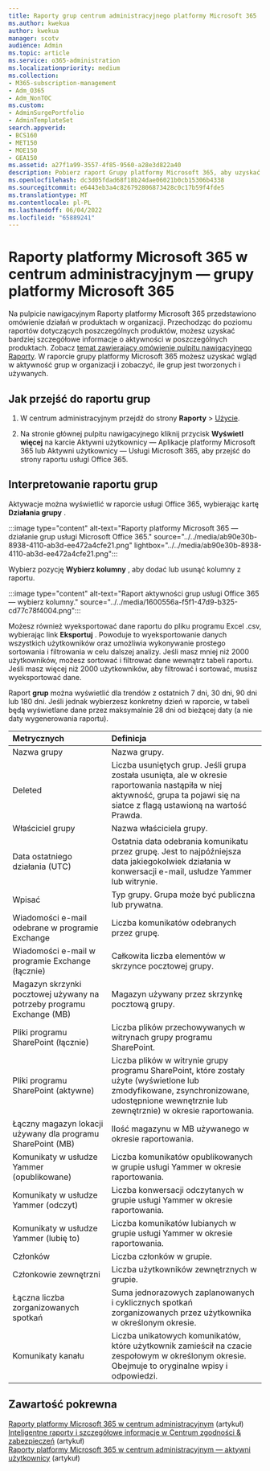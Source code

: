 ```yaml
---
title: Raporty grup centrum administracyjnego platformy Microsoft 365
ms.author: kwekua
author: kwekua
manager: scotv
audience: Admin
ms.topic: article
ms.service: o365-administration
ms.localizationpriority: medium
ms.collection:
- M365-subscription-management
- Adm_O365
- Adm_NonTOC
ms.custom:
- AdminSurgePortfolio
- AdminTemplateSet
search.appverid:
- BCS160
- MET150
- MOE150
- GEA150
ms.assetid: a27f1a99-3557-4f85-9560-a28e3d822a40
description: Pobierz raport Grupy platformy Microsoft 365, aby uzyskać wgląd w aktywność grup w organizacji i zobaczyć, ile grup jest tworzonych i używanych.
ms.openlocfilehash: dc3d05fdad68f18b24dae06021b0cb15306b4338
ms.sourcegitcommit: e6443eb3a4c826792806873428c0c17b59f4fde5
ms.translationtype: MT
ms.contentlocale: pl-PL
ms.lasthandoff: 06/04/2022
ms.locfileid: "65889241"
---
```

# <a name="microsoft-365-reports-in-the-admin-center---microsoft-365-groups"></a>Raporty platformy Microsoft 365 w centrum administracyjnym — grupy platformy Microsoft 365

Na pulpicie nawigacyjnym Raporty platformy Microsoft 365 przedstawiono omówienie działań w produktach w organizacji. Przechodząc do poziomu raportów dotyczących poszczególnych produktów, możesz uzyskać bardziej szczegółowe informacje o aktywności w poszczególnych produktach. Zobacz [temat zawierający omówienie pulpitu nawigacyjnego Raporty](activity-reports.md). W raporcie grupy platformy Microsoft 365 możesz uzyskać wgląd w aktywność grup w organizacji i zobaczyć, ile grup jest tworzonych i używanych.
  
## <a name="how-to-get-to-the-groups-report"></a>Jak przejść do raportu grup

1. W centrum administracyjnym przejdź do strony **Raporty** \> <a href="https://go.microsoft.com/fwlink/p/?linkid=2074756" target="_blank">Użycie</a>.

2. Na stronie głównej pulpitu nawigacyjnego kliknij przycisk **Wyświetl więcej** na karcie Aktywni użytkownicy — Aplikacje platformy Microsoft 365 lub Aktywni użytkownicy — Usługi Microsoft 365, aby przejść do strony raportu usługi Office 365.
  
## <a name="interpret-the-groups-report"></a>Interpretowanie raportu grup

Aktywacje można wyświetlić w raporcie usługi Office 365, wybierając kartę **Działania grupy** .

:::image type="content" alt-text="Raporty platformy Microsoft 365 — działanie grup usługi Microsoft Office 365." source="../../media/ab90e30b-8938-4110-ab3d-ee472a4cfe21.png" lightbox="../../media/ab90e30b-8938-4110-ab3d-ee472a4cfe21.png":::

Wybierz pozycję **Wybierz kolumny** , aby dodać lub usunąć kolumny z raportu.

:::image type="content" alt-text="Raport aktywności grup usługi Office 365 — wybierz kolumny." source="../../media/1600556a-f5f1-47d9-b325-cd77c78f4004.png":::

Możesz również wyeksportować dane raportu do pliku programu Excel .csv, wybierając link **Eksportuj** . Powoduje to wyeksportowanie danych wszystkich użytkowników oraz umożliwia wykonywanie prostego sortowania i filtrowania w celu dalszej analizy. Jeśli masz mniej niż 2000 użytkowników, możesz sortować i filtrować dane wewnątrz tabeli raportu. Jeśli masz więcej niż 2000 użytkowników, aby filtrować i sortować, musisz wyeksportować dane. 

Raport **grup** można wyświetlić dla trendów z ostatnich 7 dni, 30 dni, 90 dni lub 180 dni. Jeśli jednak wybierzesz konkretny dzień w raporcie, w tabeli będą wyświetlane dane przez maksymalnie 28 dni od bieżącej daty (a nie daty wygenerowania raportu).

|Metrycznych|Definicja|
|:-----|:-----|
|Nazwa grupy |Nazwa grupy. |
|Deleted |Liczba usuniętych grup. Jeśli grupa została usunięta, ale w okresie raportowania nastąpiła w niej aktywność, grupa ta pojawi się na siatce z flagą ustawioną na wartość Prawda. |
|Właściciel grupy |Nazwa właściciela grupy. |
|Data ostatniego działania (UTC) |Ostatnia data odebrania komunikatu przez grupę. Jest to najpóźniejsza data jakiegokolwiek działania w konwersacji e-mail, usłudze Yammer lub witrynie. |
|Wpisać |Typ grupy. Grupa może być publiczna lub prywatna. |
|Wiadomości e-mail odebrane w programie Exchange |Liczba komunikatów odebranych przez grupę.|
|Wiadomości e-mail w programie Exchange (łącznie) |Całkowita liczba elementów w skrzynce pocztowej grupy. |
|Magazyn skrzynki pocztowej używany na potrzeby programu Exchange (MB) |Magazyn używany przez skrzynkę pocztową grupy. |
|Pliki programu SharePoint (łącznie) |Liczba plików przechowywanych w witrynach grupy programu SharePoint. |
|Pliki programu SharePoint (aktywne) |Liczba plików w witrynie grupy programu SharePoint, które zostały użyte (wyświetlone lub zmodyfikowane, zsynchronizowane, udostępnione wewnętrznie lub zewnętrznie) w okresie raportowania. |
|Łączny magazyn lokacji używany dla programu SharePoint (MB) |Ilość magazynu w MB używanego w okresie raportowania. |
|Komunikaty w usłudze Yammer (opublikowane) |Liczba komunikatów opublikowanych w grupie usługi Yammer w okresie raportowania. |
|Komunikaty w usłudze Yammer (odczyt) |Liczba konwersacji odczytanych w grupie usługi Yammer w okresie raportowania. |
|Komunikaty w usłudze Yammer (lubię to) |Liczba komunikatów lubianych w grupie usługi Yammer w okresie raportowania. |
|Członków |Liczba członków w grupie. |
|Członkowie zewnętrzni |Liczba użytkowników zewnętrznych w grupie.|
|Łączna liczba zorganizowanych spotkań  |Suma jednorazowych zaplanowanych i cyklicznych spotkań zorganizowanych przez użytkownika w określonym okresie.|
|Komunikaty kanału  |Liczba unikatowych komunikatów, które użytkownik zamieścił na czacie zespołowym w określonym okresie. Obejmuje to oryginalne wpisy i odpowiedzi. |


## <a name="related-content"></a>Zawartość pokrewna

[Raporty platformy Microsoft 365 w centrum administracyjnym](activity-reports.md) (artykuł)\
[Inteligentne raporty i szczegółowe informacje w Centrum zgodności & zabezpieczeń](/microsoft-365/security/office-365-security/reports-and-insights-in-security-and-compliance) (artykuł)\
[Raporty platformy Microsoft 365 w centrum administracyjnym — aktywni użytkownicy](../../admin/activity-reports/active-users-ww.md) (artykuł)

